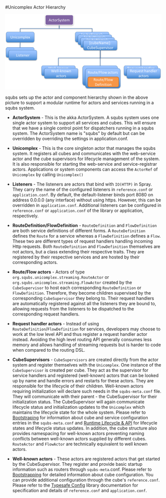 
#Unicomplex Actor Hierarchy

![image](img/squbs-actor-hierarchy.png)

squbs sets up the actor and component hierarchy shown in the above picture to support a modular runtime for actors and services running in a squbs system.

* **ActorSystem** - This is the akka ActorSystem. A squbs system uses one single actor system to support all services and cubes. This will ensure that we have a single control point for dispatchers running in a squbs system. The ActorSystem name is "squbs" by default but can be overridden by overriding the settings in application.conf.

* **Unicomplex** - This is the core singleton actor that manages the squbs system. It registers all cubes and communicates with the web-service actor and the cube supervisors for lifecycle management of the system. It is also responsible for starting the web-service and service-registrar actors. Applications or system components can access the `ActorRef` of `Unicomplex` by calling `Unicomplex()`

* **Listeners** - The listeners are actors that bind with `IO(HTTP)` in Spray. They carry the name of the configured listeners in `reference.conf` or `application.conf`. By default, the default-listener binds port 8080 on address 0.0.0.0 (any interface) without using https. However, this can be overridden in `application.conf`. Additional listeners can be configured in `reference.conf` or `application.conf` of the library or application, respectively.

* **RouteDefinition/FlowDefinition** - `RouteDefinition` and `FlowDefinition` are both service definitions of different forms. A `RouteDefinition` defines the `Route` for a service whereas a `FlowDefinition` defines a `Flow`. These two are different types of request handlers handling incoming Http requests. Both `RouteDefinition` and `FlowDefinition` themselves are not actors, but a class extending their respective traits. They are registered by their respective services and are hosted by their corresponding actors.

* **Route/Flow actors** - Actors of type `org.squbs.unicomplex.streaming.RouteActor` or `org.squbs.unicomplex.streaming.FlowActor` created by the `CubeSupervisor` to host each corresponding `RouteDefinition` or `FlowDefinition`. Therefore, they become children supervised by the corresponding `CubeSupervisor` they belong to. Their request handlers are automatically registered against all the listeners they are bound to, allowing requests from the listeners to be dispatched to the corresponding request handlers.

* **Request handler actors** - Instead of using `RouteDefinition`/`FlowDefinition` for services, developers may choose to work at the low level API and thus register a request handler actor instead. Avoiding the high level routing API generally consumes less memory and allows handling of streaming requests but is harder to code when compared to the routing DSL.

* **CubeSupervisors** - `CubeSupervisors` are created directly from the actor system and register themselves with the `Unicomplex`. One instance of the `CubeSupervisor` is created per cube. They act as the supervisor for service handlers and registered (well-known) actors that can be looked up by name and handle errors and restarts for these actors. They are responsible for the lifecycle of their children. Well-known actors requiring initialization will declare such needs in the `squbs-meta.conf` file. They will communicate with their parent - the CubeSupervisor for their initialization status. The CubeSupervisor will again communicate lifecycle status and initialization updates to the `Unicomplex` which maintains the lifecycle state for the whole system. Please refer to [Bootstraping](bootstrap.md) for information about cube and service configuration entries in the `squbs-meta.conf` and [Runtime Lifecycle & API](lifecycle.md) for lifecycle states and lifecycle status updates. In addition, the cube structure also provides namespacing for well-known actors preventing naming conflicts between well-known actors supplied by different cubes. `RouteActor` and `FlowActor` are technically equivalent to well known actors.

* **Well-known actors** - These actors are registered actors that get started by the CubeSupervisor. They register and provide basic startup information such as routers through `squbs-meta`.conf. Please refer to [Bootstrapping](bootstrap.md) for detailed information about cube configuration. You can provide additional configuration through the cube's `reference.conf`. Please refer to the [Typesafe Config](https://github.com/typesafehub/config) library documentation for specification and details of `reference.conf` and `application.conf`.
